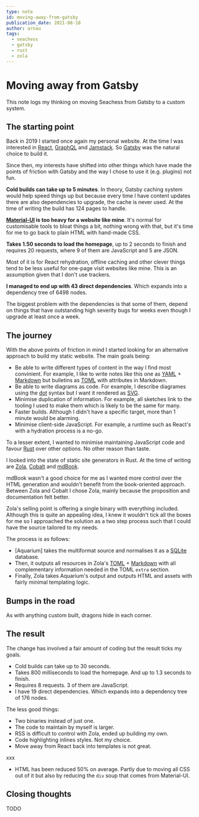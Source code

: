 ```yaml
---
type: note
id: moving-away-from-gatsby
publication_date: 2021-08-10
author: arnau
tags:
  - seachess
  - gatsby
  - rust
  - zola
---
```

# Moving away from Gatsby

This note logs my thinking on moving Seachess from Gatsby to a custom system.

<!-- body -->

## The starting point

Back in 2019 I started once again my personal website. At the time I was interested in [React], [GraphQL] and [Jamstack]. So [Gatsby] was the natural choice to build it.

Since then, my interests have shifted into other things which have made the points of friction with Gatsby and the way I chose to use it (e.g. plugins) not fun.

**Cold builds can take up to 5 minutes**. In theory, Gatsby caching system would help speed things up but because every time I have content updates there are also dependencies to upgrade, the cache is never used. At the time of writing the build has 124 pages to handle.

**[Material-UI] is too heavy for a website like mine**. It's normal for customisable tools to bloat things a bit, nothing wrong with that, but it's time for me to go back to plain HTML with hand-made CSS.

**Takes 1.50 seconds to load the homepage**, up to 2 seconds to finish and requires 20 requests, where 9 of them are JavaScript and 5 are JSON.

Most of it is for React rehydration, offline caching and other clever things tend to be less useful for one-page visit websites like mine. This is an assumption given that I don't use trackers.

**I managed to end up with 43 direct dependencies**. Which expands into a dependency tree of 6498 nodes.

The biggest problem with the dependencies is that some of them, depend on things that have outstanding high severity bugs for weeks even though I upgrade at least once a week.



## The journey

With the above points of friction in mind I started looking for an alternative approach to build my static website. The main goals being:

- Be able to write different types of content in the way I find most convinient. For example, I like to write notes like this one as [YAML] + [Markdown] but bulletins as [TOML] with attributes in Markdown.
- Be able to write diagrams as code. For example, I describe diagrames using the [dot] syntax but I want it rendered as [SVG].
- Minimise duplication of information. For example, all sketches link to the tooling I used to make them which is likely to be the same for many.
- Faster builds. Although I didn't have a specific target, more than 1 minute would be alarming.
- Minimise client-side JavaScript. For example, a runtime such as React's with a hydration process is a no-go.

To a lesser extent, I wanted to minimise maintaining JavaScript code and favour [Rust] over other options. No other reason than taste.

I looked into the state of static site generators in Rust. At the time of writing are [Zola], [Cobalt] and [mdBook].

mdBook wasn't a good choice for me as I wanted more control over the HTML generation and wouldn't benefit from the book-oriented approach. Between Zola and Cobalt I chose Zola, mainly because the proposition and documentation felt better.

Zola's selling point is offering a single binary with everything included.
Although this is quite an appealing idea, I knew it wouldn't tick all the boxes for me so I approached the solution as a two step process such that I could have the source tailored to my needs.

The process is as follows:

- [Aquarium] takes the multiformat source and normalises it as a [SQLite] database.
- Then, it outputs all resources in Zola's [TOML] + [Markdown] with all complementary information needed in the TOML `extra` section.
- Finally, Zola takes Aquarium's output and outputs HTML and assets with fairly minimal templating logic.


## Bumps in the road

As with anything custom built, dragons hide in each corner.


## The result

The change has involved a fair amount of coding but the result ticks my goals.

- Cold builds can take up to 30 seconds.
- Takes 800 milliseconds to load the homepage. And up to 1.3 seconds to finish.
- Requires 8 requests. 3 of them are JavaScript.
- I have 19 direct dependencies. Which expands into a dependency tree of 176 nodes.

The less good things:

- Two binaries instead of just one.
- The code to maintain by myself is larger.
- RSS is difficult to control with Zola, ended up building my own.
- Code highlighting inlines styles. Not my choice.
- Move away from React back into templates is not great.

xxx

- HTML has been reduced 50% on average. Partly due to moving all CSS out of it but also by reducing the `div` soup that comes from Material-UI.


## Closing thoughts

TODO



[CommonMark]: https://commonmark.org/
[Gatsby]: https://www.gatsbyjs.com/
[GraphQL]: https://graphql.org/
[Jamstack]: https://jamstack.org/
[Markdown]: https://en.wikipedia.org/wiki/Markdown
[Material-UI]: https://material-ui.com/
[React]: https://reactjs.org/
[Rust]: https://www.rust-lang.org/
[SQLite]: https://sqlite.org/index.html
[SVG]: https://en.wikipedia.org/wiki/Scalable_Vector_Graphics
[TOML]: https://toml.io/
[YAML]: https://yaml.org/
[Zola]: https://www.getzola.org/
[dot]: https://en.wikipedia.org/wiki/DOT_(graph_description_language)
[Cobalt]: https://cobalt-org.github.io/
[mdBook]: https://github.com/rust-lang/mdBook
